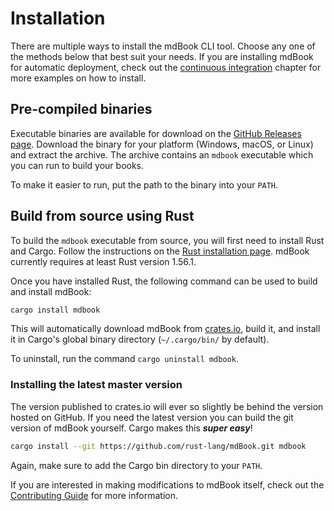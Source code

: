 # Installation

There are multiple ways to install the mdBook CLI tool.
Choose any one of the methods below that best suit your needs.
If you are installing mdBook for automatic deployment, check out the [continuous integration] chapter for more examples on how to install.

[continuous integration]: ../continuous-integration.md

## Pre-compiled binaries

Executable binaries are available for download on the [GitHub Releases page][releases].
Download the binary for your platform (Windows, macOS, or Linux) and extract the archive.
The archive contains an `mdbook` executable which you can run to build your books.

To make it easier to run, put the path to the binary into your `PATH`.

[releases]: https://github.com/rust-lang/mdBook/releases

## Build from source using Rust

To build the `mdbook` executable from source, you will first need to install Rust and Cargo.
Follow the instructions on the [Rust installation page].
mdBook currently requires at least Rust version 1.56.1.

Once you have installed Rust, the following command can be used to build and install mdBook:

```sh
cargo install mdbook
```

This will automatically download mdBook from [crates.io], build it, and install it in Cargo's global binary directory (`~/.cargo/bin/` by default).

To uninstall, run the command `cargo uninstall mdbook`.

[Rust installation page]: https://www.rust-lang.org/tools/install
[crates.io]: https://crates.io/

### Installing the latest master version

The version published to crates.io will ever so slightly be behind the version hosted on GitHub.
If you need the latest version you can build the git version of mdBook yourself.
Cargo makes this ***super easy***!

```sh
cargo install --git https://github.com/rust-lang/mdBook.git mdbook
```

Again, make sure to add the Cargo bin directory to your `PATH`.

If you are interested in making modifications to mdBook itself, check out the [Contributing Guide] for more information.

[Contributing Guide]: https://github.com/rust-lang/mdBook/blob/master/CONTRIBUTING.md
